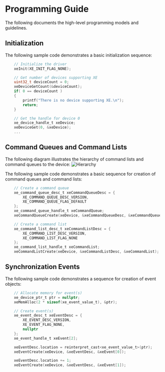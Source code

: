 # Programming Guide
The following documents the high-level programming models and guidelines.

## Initialization
The following sample code demonstrates a basic initialization sequence:
```c
    // Initialize the driver
    xeInit(XE_INIT_FLAG_NONE);

    // Get number of devices supporting XE
    uint32_t deviceCount = 0;
    xeDeviceGetCount(&deviceCount);
    if( 0 == deviceCount )
	{
        printf("There is no device supporting XE.\n");
        return;
    }

    // Get the handle for device 0
    xe_device_handle_t xeDevice;
    xeDeviceGet(0, &xeDevice);
    ...
```

## Command Queues and Command Lists
The following diagram illustrates the hierarchy of command lists and command queues to the device:
![Hierarchy](../images/cmdqueue.png?raw=true)

The following sample code demonstrates a basic sequence for creation of command queues and command lists:
```c
    // Create a command queue
    xe_command_queue_desc_t xeCommandQueueDesc = {
	    XE_COMMAND_QUEUE_DESC_VERSION,
        XE_COMMAND_QUEUE_FLAG_DEFAULT
    };
    xe_command_queue_handle_t xeCommandQueue;
    xeCommandQueueCreate(xeDevice, &xeCommandQueueDesc, &xeCommandQueue);

    // Create a command list
    xe_command_list_desc_t xeCommandListDesc = {
        XE_COMMAND_LIST_DESC_VERSION,
        XE_COMMAND_LIST_FLAG_NONE
    };
	xe_command_list_handle_t xeCommandList;
	xeCommandListCreate(xeDevice, &xeCommandListDesc, &xeCommandList);

```

## Synchronization Events

The following sample code demonstrates a sequence for creation of event objects:
```c
    // Allocate memory for event(s)
    xe_device_ptr_t ptr = nullptr;
    xeMemAlloc(2 * sizeof(xe_event_value_t), &ptr);

    // Create event(s)
    xe_event_desc_t xeEventDesc = {
        XE_EVENT_DESC_VERSION,
        XE_EVENT_FLAG_NONE,
        nullptr
    };
    xe_event_handle_t xeEvent[2];

    xeEventDesc.location = reinterpret_cast<xe_event_value_t>(ptr);
    xeEventCreate(xeDevice, &xeEventDesc, &xeEvent[0]);

    xeEventDesc.location += 1;
    xeEventCreate(xeDevice, &xeEventDesc, &xeEvent[1]);
```


